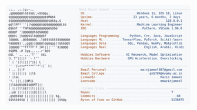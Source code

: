 <picture>
  <source srcset="https://raw.githubusercontent.com/mmazinjameel/mmazinjameel/main/dark_mode.svg?v=1746713396" media="(prefers-color-scheme: dark)">
  <img src="https://raw.githubusercontent.com/mmazinjameel/mmazinjameel/main/light_mode.svg?v=1746713396">
</picture>
